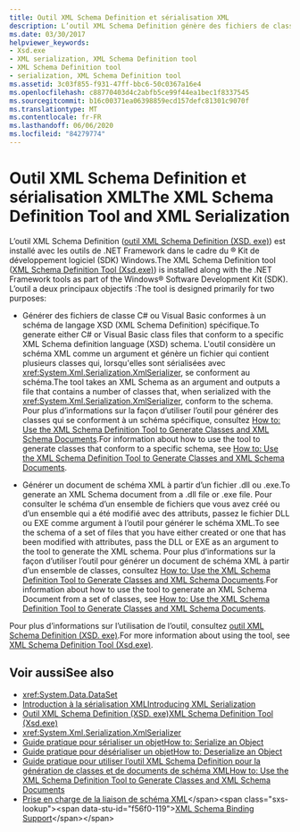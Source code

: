 ```yaml
---
title: Outil XML Schema Definition et sérialisation XML
description: L’outil XML Schema Definition génère des fichiers de classe C# ou Visual Basic pour un schéma XSD et génère un schéma XML à partir d’une bibliothèque ou d’un fichier exécutable.
ms.date: 03/30/2017
helpviewer_keywords:
- Xsd.exe
- XML serialization, XML Schema Definition tool
- XML Schema Definition tool
- serialization, XML Schema Definition tool
ms.assetid: 3c03f855-f931-47ff-bbc6-50c0367a16e4
ms.openlocfilehash: c88770403d4c2abfb5ce99f44ea1bec1f8337545
ms.sourcegitcommit: b16c00371ea06398859ecd157defc81301c9070f
ms.translationtype: MT
ms.contentlocale: fr-FR
ms.lasthandoff: 06/06/2020
ms.locfileid: "84279774"
---
```

# <a name="the-xml-schema-definition-tool-and-xml-serialization"></a><span data-ttu-id="f56f0-103">Outil XML Schema Definition et sérialisation XML</span><span class="sxs-lookup"><span data-stu-id="f56f0-103">The XML Schema Definition Tool and XML Serialization</span></span>

<span data-ttu-id="f56f0-104">L’outil XML Schema Definition ([outil XML Schema Definition (XSD. exe)](xml-schema-definition-tool-xsd-exe.md)) est installé avec les outils de .NET Framework dans le cadre du &reg; Kit de développement logiciel (SDK) Windows.</span><span class="sxs-lookup"><span data-stu-id="f56f0-104">The XML Schema Definition tool ([XML Schema Definition Tool (Xsd.exe)](xml-schema-definition-tool-xsd-exe.md)) is installed along with the .NET Framework tools as part of the Windows&reg; Software Development Kit (SDK).</span></span> <span data-ttu-id="f56f0-105">L’outil a deux principaux objectifs :</span><span class="sxs-lookup"><span data-stu-id="f56f0-105">The tool is designed primarily for two purposes:</span></span>  
  
- <span data-ttu-id="f56f0-106">Générer des fichiers de classe C# ou Visual Basic conformes à un schéma de langage XSD (XML Schema Definition) spécifique.</span><span class="sxs-lookup"><span data-stu-id="f56f0-106">To generate either C# or Visual Basic class files that conform to a specific XML Schema definition language (XSD) schema.</span></span> <span data-ttu-id="f56f0-107">L'outil considère un schéma XML comme un argument et génère un fichier qui contient plusieurs classes qui, lorsqu'elles sont sérialisées avec <xref:System.Xml.Serialization.XmlSerializer>, se conforment au schéma.</span><span class="sxs-lookup"><span data-stu-id="f56f0-107">The tool takes an XML Schema as an argument and outputs a file that contains a number of classes that, when serialized with the <xref:System.Xml.Serialization.XmlSerializer>, conform to the schema.</span></span> <span data-ttu-id="f56f0-108">Pour plus d’informations sur la façon d’utiliser l’outil pour générer des classes qui se conforment à un schéma spécifique, consultez [How to: Use the XML Schema Definition Tool to Generate Classes and XML Schema Documents](xml-schema-def-tool-gen.md).</span><span class="sxs-lookup"><span data-stu-id="f56f0-108">For information about how to use the tool to generate classes that conform to a specific schema, see [How to: Use the XML Schema Definition Tool to Generate Classes and XML Schema Documents](xml-schema-def-tool-gen.md).</span></span>  
  
- <span data-ttu-id="f56f0-109">Générer un document de schéma XML à partir d’un fichier .dll ou .exe.</span><span class="sxs-lookup"><span data-stu-id="f56f0-109">To generate an XML Schema document from a .dll file or .exe file.</span></span> <span data-ttu-id="f56f0-110">Pour consulter le schéma d’un ensemble de fichiers que vous avez créé ou d’un ensemble qui a été modifié avec des attributs, passez le fichier DLL ou EXE comme argument à l’outil pour générer le schéma XML.</span><span class="sxs-lookup"><span data-stu-id="f56f0-110">To see the schema of a set of files that you have either created or one that has been modified with attributes, pass the DLL or EXE as an argument to the tool to generate the XML schema.</span></span> <span data-ttu-id="f56f0-111">Pour plus d’informations sur la façon d’utiliser l’outil pour générer un document de schéma XML à partir d’un ensemble de classes, consultez [How to: Use the XML Schema Definition Tool to Generate Classes and XML Schema Documents](xml-schema-def-tool-gen.md).</span><span class="sxs-lookup"><span data-stu-id="f56f0-111">For information about how to use the tool to generate an XML Schema Document from a set of classes, see [How to: Use the XML Schema Definition Tool to Generate Classes and XML Schema Documents](xml-schema-def-tool-gen.md).</span></span>  
  
<span data-ttu-id="f56f0-112">Pour plus d’informations sur l’utilisation de l’outil, consultez [outil XML Schema Definition (XSD. exe)](xml-schema-definition-tool-xsd-exe.md).</span><span class="sxs-lookup"><span data-stu-id="f56f0-112">For more information about using the tool, see [XML Schema Definition Tool (Xsd.exe)](xml-schema-definition-tool-xsd-exe.md).</span></span>  
  
## <a name="see-also"></a><span data-ttu-id="f56f0-113">Voir aussi</span><span class="sxs-lookup"><span data-stu-id="f56f0-113">See also</span></span>

- <xref:System.Data.DataSet>
- [<span data-ttu-id="f56f0-114">Introduction à la sérialisation XML</span><span class="sxs-lookup"><span data-stu-id="f56f0-114">Introducing XML Serialization</span></span>](introducing-xml-serialization.md)
- [<span data-ttu-id="f56f0-115">Outil XML Schema Definition (XSD. exe)</span><span class="sxs-lookup"><span data-stu-id="f56f0-115">XML Schema Definition Tool (Xsd.exe)</span></span>](xml-schema-definition-tool-xsd-exe.md)
- <xref:System.Xml.Serialization.XmlSerializer>
- [<span data-ttu-id="f56f0-116">Guide pratique pour sérialiser un objet</span><span class="sxs-lookup"><span data-stu-id="f56f0-116">How to: Serialize an Object</span></span>](how-to-serialize-an-object.md)
- [<span data-ttu-id="f56f0-117">Guide pratique pour désérialiser un objet</span><span class="sxs-lookup"><span data-stu-id="f56f0-117">How to: Deserialize an Object</span></span>](how-to-deserialize-an-object.md)
- [<span data-ttu-id="f56f0-118">Guide pratique pour utiliser l’outil XML Schema Definition pour la génération de classes et de documents de schéma XML</span><span class="sxs-lookup"><span data-stu-id="f56f0-118">How to: Use the XML Schema Definition Tool to Generate Classes and XML Schema Documents</span></span>](xml-schema-def-tool-gen.md)
- <span data-ttu-id="f56f0-119">[Prise en charge de la liaison de schéma XML](https://docs.microsoft.com/previous-versions/dotnet/netframework-4.0/sh1e66zd(v=vs.100))</span><span class="sxs-lookup"><span data-stu-id="f56f0-119">[XML Schema Binding Support](https://docs.microsoft.com/previous-versions/dotnet/netframework-4.0/sh1e66zd(v=vs.100))</span></span>
